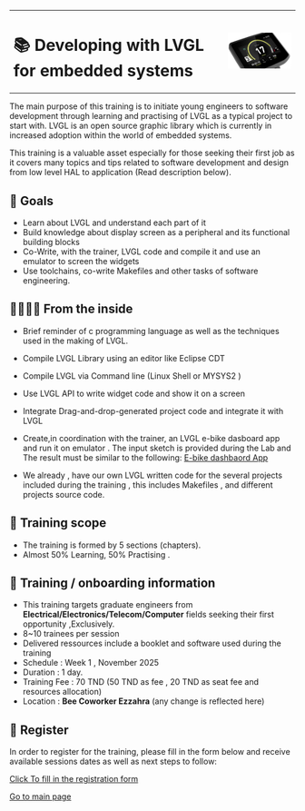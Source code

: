 
<table style="width: 100%;"> 
<tbody>
<tr>
<td style="width: 75%; vertical-align: middle; text-align: left;"> <h1><b>📚 Developing with LVGL for embedded systems</b></h1></td>
<td style="width: 25%;"> <img src="../assets/lvgl_dash.png" alt="" ></td>
</tr>
</tbody>
</table>



The main purpose of this training is to initiate young engineers to software development through learning
and practising of LVGL as a typical project to start with. LVGL is an open source graphic library which is currently in increased adoption within the world of embedded systems. 

This training is a valuable asset especially for those seeking their first job as it covers many topics and tips 
related to software development and design from low level HAL to application (Read description below).


##  🎯 Goals

 *  Learn about LVGL and understand each part of it
 *  Build knowledge about display screen as a peripheral and its functional building blocks
 *  Co-Write, with the trainer, LVGL code and compile it and use an emulator to screen the widgets
 *  Use toolchains, co-write Makefiles and other tasks of software engineering.  

## 📂👨🏻‍🔧 From the inside

 *  Brief reminder of c programming language as well as the techniques used in the making of LVGL.
 *  Compile LVGL Library using an editor like Eclipse CDT
 *  Compile LVGL via Command line (Linux Shell or MYSYS2 )
 *  Use LVGL API to write widget code and show it on a screen
 *  Integrate Drag-and-drop-generated project code and integrate it with LVGL
 *  Create,in coordination with the trainer, an LVGL e-bike dasboard app and run it on emulator . The input sketch is provided
   during the Lab and The result must be similar to the following:
[E-bike dashbaord App](https://www.youtube.com/watch?v=jMRyvFU7gYQ)

 * We already , have our own LVGL written code for the several projects included during the training , this includes Makefiles , and different projects
   source code.  
   
## 📖 Training scope

  * The training is formed by 5 sections (chapters).
  * Almost 50% Learning, 50% Practising .

## 📌 Training / onboarding information

  * This training targets graduate engineers from **Electrical/Electronics/Telecom/Computer** fields seeking their first opportunity ,Exclusively.
  * 8~10 trainees per session
  * Delivered ressources include a booklet and software used during the training
  * Schedule : Week 1 , November 2025
  * Duration : 1 day.
  * Training Fee : 70 TND      (50 TND as fee , 20 TND as seat fee and resources allocation)
  * Location : **Bee Coworker Ezzahra** (any change is reflected here)
    
## 📝 Register
<p>In order to register for the training, please fill in the form below and receive available sessions dates
as well as next steps to follow:<br></p>

[Click To fill in the registration form ](https://forms.gle/UJd1ihHvJNftb4U77)


[Go to main page ](https://kt4engineering.github.io/k-training)
